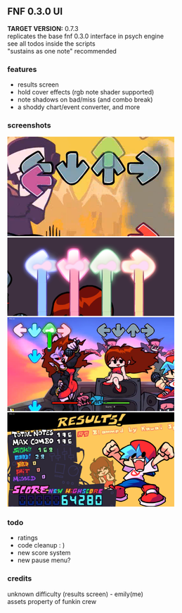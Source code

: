 ## FNF 0.3.0 UI
**TARGET VERSION:** 0.7.3<br>
replicates the base fnf 0.3.0 interface in psych engine<br>
see all todos inside the scripts<br>
"sustains as one note" recommended<br>

### features
- results screen
- hold cover effects (rgb note shader supported)
- note shadows on bad/miss (and combo break)
- a shoddy chart/event converter,
and more

### screenshots
<div class='row'>
  <div class='column'>
    <img src='./screens/030ui_bad_notes.png' alt='bad note shadows' width='380'/>
    <img src='./screens/030ui_hold_covers.png' alt='custom hold cover colors' width='380'/>
  </div>
  <div class='column'>
    <img src='./screens/030ui_full.png' alt='full ui' width='380'/>
    <img src='./screens/030ui_results_screen.png' alt='results screen' width='380'/>
  </div>
</div>

### todo
- ratings
- code cleanup : )
- new score system
- new pause menu?

### credits
unknown difficulty (results screen) - emily(me)<br>
assets property of funkin crew
